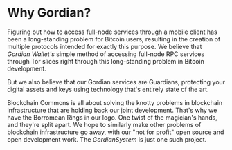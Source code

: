 # Why Gordian?

Figuring out how to access full-node services through a mobile client has been a long-standing problem for Bitcoin users, resulting in the creation of multiple protocols intended for exactly this purpose. We believe that *Gordian Wallet's* simple method of accessing full-node RPC services through Tor slices right through this long-standing problem in Bitcoin development.

But we also believe that our Gordian services are Guardians, protecting your digital assets and keys using technology that's entirely state of the art.

Blockchain Commons is all about solving the knotty problems in blockchain infrastructure that are holding back our joint development. That's why we have the Borromean Rings in our logo. One twist of the magician's hands, and they're split apart. We hope to similarly make other problems of blockchain infrastructure go away, with our "not for profit" open source and open development work. The *GordianSystem* is just one such project.
